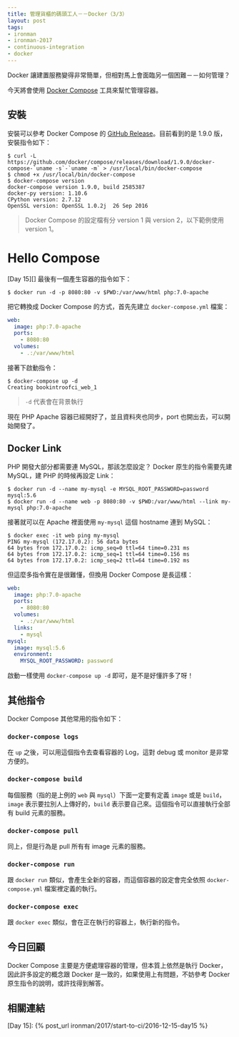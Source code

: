 ```yaml
---
title: 管理貨櫃的碼頭工人－－Docker（3/3）
layout: post
tags:
- ironman
- ironman-2017
- continuous-integration
- docker
---
```


Docker 讓建置服務變得非常簡單，但相對馬上會面臨另一個困難－－如何管理？

今天將會使用 [Docker Compose][] 工具來幫忙管理容器。

## 安裝

安裝可以參考 Docker Compose 的 [GitHub Release][Docker Compose Release]。目前看到的是 1.9.0 版，安裝指令如下：

```
$ curl -L https://github.com/docker/compose/releases/download/1.9.0/docker-compose-`uname -s`-`uname -m` > /usr/local/bin/docker-compose
$ chmod +x /usr/local/bin/docker-compose
$ docker-compose version
docker-compose version 1.9.0, build 2585387
docker-py version: 1.10.6
CPython version: 2.7.12
OpenSSL version: OpenSSL 1.0.2j  26 Sep 2016
```

> Docker Compose 的設定檔有分 version 1 與 version 2，以下範例使用 version 1。

# Hello Compose

[Day 15][] 最後有一個產生容器的指令如下：

```
$ docker run -d -p 8080:80 -v $PWD:/var/www/html php:7.0-apache
```

把它轉換成 Docker Compose 的方式，首先先建立 `docker-compose.yml` 檔案：

```yaml
web:
  image: php:7.0-apache
  ports:
    - 8080:80
  volumes:
    - .:/var/www/html
```

接著下啟動指令：

```
$ docker-compose up -d
Creating bookintroofci_web_1
```

> `-d` 代表會在背景執行

現在 PHP Apache 容器已經開好了，並且資料夾也同步，port 也開出去，可以開始開發了。

## Docker Link

PHP 開發大部分都需要連 MySQL，那該怎麼設定？ Docker 原生的指令需要先建 MySQL，建 PHP 的時候再設定 Link：

```
$ docker run -d --name my-mysql -e MYSQL_ROOT_PASSWORD=password mysql:5.6
$ docker run -d --name web -p 8080:80 -v $PWD:/var/www/html --link my-mysql php:7.0-apache
```

接著就可以在 Apache 裡面使用 `my-mysql` 這個 hostname 連到 MySQL：

```
$ docker exec -it web ping my-mysql
PING my-mysql (172.17.0.2): 56 data bytes
64 bytes from 172.17.0.2: icmp_seq=0 ttl=64 time=0.231 ms
64 bytes from 172.17.0.2: icmp_seq=1 ttl=64 time=0.156 ms
64 bytes from 172.17.0.2: icmp_seq=2 ttl=64 time=0.192 ms
```

但這麼多指令實在是很難懂，但換用 Docker Compose 是長這樣：

```yaml
web:
  image: php:7.0-apache
  ports:
    - 8080:80
  volumes:
    - .:/var/www/html
  links:
    - mysql
mysql:
  image: mysql:5.6
  environment:
    MYSQL_ROOT_PASSWORD: password
```

啟動一樣使用 `docker-compose up -d` 即可，是不是好懂許多了呀！

## 其他指令

Docker Compose 其他常用的指令如下：

### `docker-compose logs`

在 `up` 之後，可以用這個指令去查看容器的 Log，這對 debug 或 monitor 是非常方便的。

### `docker-compose build`

每個服務（指的是上例的 `web` 與 `mysql`）下面一定要有定義 `image` 或是 `build`，`image` 表示要拉別人上傳好的，`build` 表示要自己來。這個指令可以直接執行全部有 build 元素的服務。

### `docker-compose pull`

同上，但是行為是 pull 所有有 image 元素的服務。

### `docker-compose run`

跟 `docker run` 類似，會產生全新的容器，而這個容器的設定會完全依照 `docker-compose.yml` 檔案裡定義的執行。

### `docker-compose exec`

跟 `docker exec` 類似，會在正在執行的容器上，執行新的指令。

## 今日回顧

Docker Compose 主要是方便處理容器的管理，但本質上依然是執行 Docker，因此許多設定的概念跟 Docker 是一致的，如果使用上有問題，不妨參考 Docker 原生指令的說明，或許找得到解答。

## 相關連結

[Docker Compose]: https://docs.docker.com/compose/
[Docker Compose Release]: https://github.com/docker/compose/releases

[Day 15]: {% post_url ironman/2017/start-to-ci/2016-12-15-day15 %}
